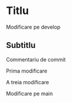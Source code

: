 # Titlu

Modificare pe develop

## Subtitlu

Commentariu de commit

Prima modificare

A treia modificare

Modificare pe main
